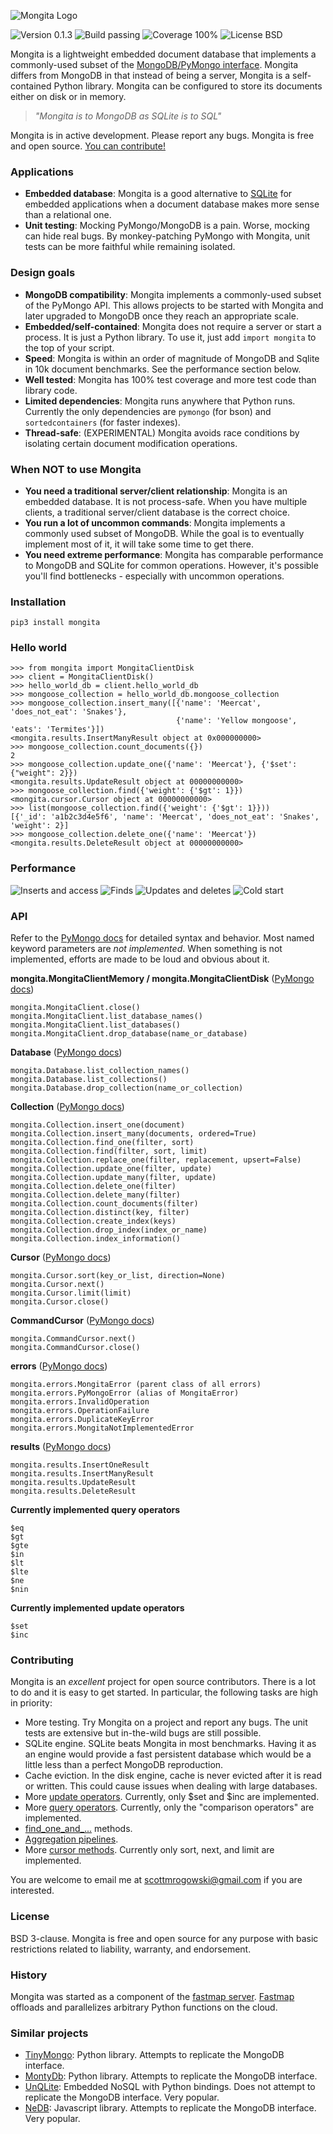 ![Mongita Logo](https://raw.githubusercontent.com/scottrogowski/mongita/master/assets/mongita.jpg)

![Version 0.1.3](https://img.shields.io/badge/version-0.1.3-yellow) ![Build passing](https://img.shields.io/badge/build-passing-brightgreen) ![Coverage 100%](https://img.shields.io/badge/coverage-100%25-brightgreen) ![License BSD](https://img.shields.io/badge/license-BSD-green])

Mongita is a lightweight embedded document database that implements a commonly-used subset of the [MongoDB/PyMongo interface](https://pymongo.readthedocs.io/en/stable/). Mongita differs from MongoDB in that instead of being a server, Mongita is a self-contained Python library.  Mongita can be configured to store its documents either on disk or in memory.

> *"Mongita is to MongoDB as SQLite is to SQL"*

Mongita is in active development. Please report any bugs. Mongita is free and open source. [You can contribute!]((#contributing))

### Applications
- **Embedded database**: Mongita is a good alternative to [SQLite](https://www.sqlite.org/index.html) for embedded applications when a document database makes more sense than a relational one.
- **Unit testing**: Mocking PyMongo/MongoDB is a pain. Worse, mocking can hide real bugs. By monkey-patching PyMongo with Mongita, unit tests can be more faithful while remaining isolated.
 
### Design goals
- **MongoDB compatibility**: Mongita implements a commonly-used subset of the PyMongo API. This allows projects to be started with Mongita and later upgraded to MongoDB once they reach an appropriate scale.
- **Embedded/self-contained**: Mongita does not require a server or start a process. It is just a Python library. To use it, just add `import mongita` to the top of your script.
- **Speed**: Mongita is within an order of magnitude of MongoDB and Sqlite in 10k document benchmarks. See the performance section below.
- **Well tested**: Mongita has 100% test coverage and more test code than library code.
- **Limited dependencies**: Mongita runs anywhere that Python runs. Currently the only dependencies are `pymongo` (for bson) and `sortedcontainers` (for faster indexes).
- **Thread-safe**: (EXPERIMENTAL) Mongita avoids race conditions by isolating certain document modification operations.

### When NOT to use Mongita
- **You need a traditional server/client relationship**: Mongita is an embedded database. It is not process-safe. When you have multiple clients, a traditional server/client database is the correct choice.
- **You run a lot of uncommon commands**: Mongita implements a commonly used subset of MongoDB. While the goal is to eventually implement most of it, it will take some time to get there.
- **You need extreme performance**: Mongita has comparable performance to MongoDB and SQLite for common operations. However, it's possible you'll find bottlenecks - especially with uncommon operations. 

### Installation

    pip3 install mongita

###  Hello world

    >>> from mongita import MongitaClientDisk
    >>> client = MongitaClientDisk()
    >>> hello_world_db = client.hello_world_db
    >>> mongoose_collection = hello_world_db.mongoose_collection
    >>> mongoose_collection.insert_many([{'name': 'Meercat', 'does_not_eat': 'Snakes'},
                                         {'name': 'Yellow mongoose', 'eats': 'Termites'}])
    <mongita.results.InsertManyResult object at 0x000000000>
    >>> mongoose_collection.count_documents({})
    2
    >>> mongoose_collection.update_one({'name': 'Meercat'}, {'$set': {"weight": 2}})
    <mongita.results.UpdateResult object at 00000000000>
    >>> mongoose_collection.find({'weight': {'$gt': 1}})
    <mongita.cursor.Cursor object at 00000000000>
    >>> list(mongoose_collection.find({'weight': {'$gt': 1}}))
    [{'_id': 'a1b2c3d4e5f6', 'name': 'Meercat', 'does_not_eat': 'Snakes', 'weight': 2}]
    >>> mongoose_collection.delete_one({'name': 'Meercat'})
    <mongita.results.DeleteResult object at 00000000000>

### Performance

![Inserts and access](https://raw.githubusercontent.com/scottrogowski/mongita/master/assets/performance_comparison_inserts_and_access.svg)
![Finds](https://raw.githubusercontent.com/scottrogowski/mongita/master/assets/performance_comparison_finds.svg)
![Updates and deletes](https://raw.githubusercontent.com/scottrogowski/mongita/master/assets/performance_comparison_updates_and_deletes.svg)
![Cold start](https://raw.githubusercontent.com/scottrogowski/mongita/master/assets/performance_comparison_cold_starts.svg)

### API

Refer to the [PyMongo docs](https://pymongo.readthedocs.io/en/stable/api/index.html) for detailed syntax and behavior. Most named keyword parameters are *not implemented*. When something is not implemented, efforts are made to be loud and obvious about it.

**mongita.MongitaClientMemory / mongita.MongitaClientDisk** ([PyMongo docs](https://pymongo.readthedocs.io/en/stable/api/pymongo/mongo_client.html))

    mongita.MongitaClient.close()
    mongita.MongitaClient.list_database_names()
    mongita.MongitaClient.list_databases()
    mongita.MongitaClient.drop_database(name_or_database)


**Database** ([PyMongo docs](https://pymongo.readthedocs.io/en/stable/api/pymongo/database.html))

    mongita.Database.list_collection_names()
    mongita.Database.list_collections()
    mongita.Database.drop_collection(name_or_collection)

**Collection** ([PyMongo docs](https://pymongo.readthedocs.io/en/stable/api/pymongo/collection.html))

    mongita.Collection.insert_one(document)
    mongita.Collection.insert_many(documents, ordered=True)
    mongita.Collection.find_one(filter, sort)
    mongita.Collection.find(filter, sort, limit)
    mongita.Collection.replace_one(filter, replacement, upsert=False)
    mongita.Collection.update_one(filter, update)
    mongita.Collection.update_many(filter, update)
    mongita.Collection.delete_one(filter)
    mongita.Collection.delete_many(filter)
    mongita.Collection.count_documents(filter)
    mongita.Collection.distinct(key, filter)
    mongita.Collection.create_index(keys)
    mongita.Collection.drop_index(index_or_name)
    mongita.Collection.index_information()

**Cursor** ([PyMongo docs](https://pymongo.readthedocs.io/en/stable/api/pymongo/cursor.html))

    mongita.Cursor.sort(key_or_list, direction=None)
    mongita.Cursor.next()
    mongita.Cursor.limit(limit)
    mongita.Cursor.close()

**CommandCursor** ([PyMongo docs](https://pymongo.readthedocs.io/en/stable/api/pymongo/command_cursor.html))

    mongita.CommandCursor.next()
    mongita.CommandCursor.close()

**errors** ([PyMongo docs](https://pymongo.readthedocs.io/en/stable/api/pymongo/errors.html))
    
    mongita.errors.MongitaError (parent class of all errors)
    mongita.errors.PyMongoError (alias of MongitaError)
    mongita.errors.InvalidOperation
    mongita.errors.OperationFailure
    mongita.errors.DuplicateKeyError
    mongita.errors.MongitaNotImplementedError

**results** ([PyMongo docs](https://pymongo.readthedocs.io/en/stable/api/pymongo/results.html))

    mongita.results.InsertOneResult
    mongita.results.InsertManyResult
    mongita.results.UpdateResult
    mongita.results.DeleteResult

**Currently implemented query operators**

    $eq
    $gt
    $gte
    $in
    $lt
    $lte
    $ne
    $nin

**Currently implemented update operators**

    $set
    $inc


### Contributing

Mongita is an *excellent* project for open source contributors. There is a lot to do and it is easy to get started. In particular, the following tasks are high in priority:
- More testing. Try Mongita on a project and report any bugs. The unit tests are extensive but in-the-wild bugs are still possible.
- SQLite engine. SQLite beats Mongita in most benchmarks. Having it as an engine would provide a fast persistent database which would be a little less than a perfect MongoDB reproduction.
- Cache eviction. In the disk engine, cache is never evicted after it is read or written. This could cause issues when dealing with large databases.
- More [update operators](https://docs.mongodb.com/manual/reference/operator/update/#id1). Currently, only $set and $inc are implemented.
- More [query operators](https://docs.mongodb.com/manual/reference/operator/query/). Currently, only the "comparison operators" are implemented.
- [find_one_and_...](https://pymongo.readthedocs.io/en/stable/api/pymongo/collection.html#pymongo.collection.Collection.find_one_and_replace) methods.
- [Aggregation pipelines](https://docs.mongodb.com/manual/reference/command/aggregate/).
- More [cursor methods](https://pymongo.readthedocs.io/en/stable/api/pymongo/cursor.html). Currently only sort, next, and limit are implemented.

You are welcome to email me at scottmrogowski@gmail.com if you are interested.

### License

BSD 3-clause. Mongita is free and open source for any purpose with basic restrictions related to liability, warranty, and endorsement.

### History

Mongita was started as a component of the [fastmap server](https://github.com/fastmap-io). [Fastmap](https://fastmap.io) offloads and parallelizes arbitrary Python functions on the cloud.

### Similar projects

- [TinyMongo](https://github.com/schapman1974/tinymongo): Python library. Attempts to replicate the MongoDB interface.
- [MontyDb](https://github.com/davidlatwe/montydb): Python library. Attempts to replicate the MongoDB interface.
- [UnQLite](https://unqlite.org/): Embedded NoSQL with Python bindings. Does not attempt to replicate the MongoDB interface. Very popular.
- [NeDB](https://github.com/louischatriot/nedb): Javascript library. Attempts to replicate the MongoDB interface. Very popular.
